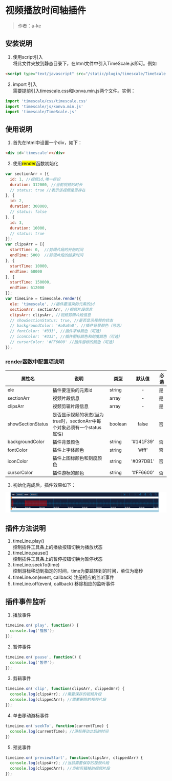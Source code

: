 # 视频播放时间轴插件

>作者：a-ke

## 安装说明
1. 使用script引入   
将此文件夹放到静态目录下，在html文件中引入TimeScale.js即可。例如
```html
<script type="text/javascript" src="/static/plugin/timescale/TimeScale.js"></script>
```
2. import 引入   
需要提前引入timescale.css和konva.min.js两个文件。实例：
```javascript
import 'timescale/css/timescale.css'
import 'timescale/js/konva.min.js'
import 'timescale/TimeScale.js'
```

## 使用说明
1. 首先在html中设置一个div，如下：
```html
<div id='timescale'></div>
```
2. 使用<mark>render</mark>函数初始化
```javascript
var sectionArr = [{
  id: 1, //视频id,唯一标识
  duration: 312000, //当前视频的时长
  // status: true //表示该视频是否存在
}, {
  id: 2,
  duration: 300000,
  // status: false
}, {
  id: 3,
  duration: 10000,
  // status: true
}];
var clipsArr = [{
  startTime: 0,  //剪辑片段的开始时间
  endTime: 5000  //剪辑片段的结束时间
}, {
  startTime: 10000, 
  endTime: 60000
}, {
  startTime: 150000, 
  endTime: 612000
}];
var timeLine = timescale.render({
  ele: 'timescale', //插件要渲染的元素的id
  sectionArr: sectionArr, //视频片段信息
  clipsArr: clipsArr, //视频剪辑片段信息
  // showSectionStatus: true, //是否显示视频的状态
  // backgroundColor: '#a0a0a0', //插件背景颜色（可选）
  // fontColor: '#333', //插件字体颜色（可选）
  // iconColor: '#333', //插件图标颜色和刻度颜色（可选）
  // cursorColor: '#FF6600' //插件游标的颜色（可选）
});
```
### render函数中配置项说明
属性名 | 说明 | 类型 | 默认值 | 必选
--- | --- | --- | :-: | --- |
ele | 插件要渲染的元素id | string | - | 是
sectionArr | 视频片段信息 | array | - | 是
clipsArr | 视频剪辑片段信息 | array | - | 是
showSectionStatus | 是否显示视频的状态(当为true时，sectionArr中每个对象必须有一个status属性) | boolean | false | 否
backgroundColor | 插件背景颜色 | string | '#141F39' | 否
fontColor | 插件上字体颜色 | string | '#fff' | 否
iconColor | 插件上图标颜色和刻度颜色 | string | '#097DB1' | 否
cursorColor | 插件游标的颜色 | string | '#FF6600' | 否


3. 初始化完成后，插件效果如下：   

![示例图片](./image/demo.png)

## 插件方法说明
1. timeLine.play()   
控制插件工具条上的播放按钮切换为播放状态
2. timeLine.pause()   
控制插件工具条上的暂停按钮切换为暂停状态
3. timeLine.seekTo(time)   
控制游标移动到指定的时间，time为要跳转到的时间，单位为毫秒
4. timeLine.on(event, callback)
注册相应的监听事件
5. timeLine.off(event, callback)
移除相应的监听事件

## 插件事件监听
1. 播放事件
```js
timeLine.on('play', function() {
  console.log('播放');
});
```
2. 暂停事件
```js
timeLine.on('pause', function() {
  console.log('暂停');
});
```
3. 剪辑事件
```js
timeLine.on('clip', function(clipsArr, clippedArr) {
  console.log(clipsArr); //需要保存的视频片段
  console.log(clippedArr); //需要删除的视频片段
});
```
4. 单击移动游标事件
```js
timeLine.on('seekTo', function(currentTime) {
  console.log(currentTime); //游标移动之后的时间
})
```
5. 预览事件
```js
timeLine.on('previewStart', function(clipsArr, clippedArr) {
  console.log(clipsArr); //当前需要保存的视频片段
  console.log(clippedArr); //当前剪辑掉的视频片段
});
```
